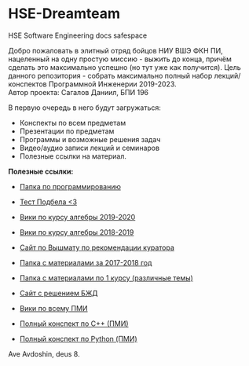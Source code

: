 # HSE-Dreamteam
HSE Software Engineering docs safespace


Добро пожаловать в элитный отряд бойцов НИУ ВШЭ ФКН ПИ, нацеленный на одну простую миссию -
выжить до конца, причём сделать это максимально успешно (но тут уже как получится).
Цель данного репозитория - собрать максимально полный набор
лекций/конспектов Программной Инженерии 2019-2023.  
Автор проекта: Сагалов Даниил, БПИ 196
  
  
  
В первую очередь в него будут загружаться:
- Конспекты по всем предметам
- Презентации по предметам
- Программы и возможные решения задач
- Видео/аудио записи лекций и семинаров
- Полезные ссылки на материал.
  
  
**Полезные ссылки:**
  
  
- [Папка по программированию](http://bit.do/progCS2019)
- [Тест Подбела <3](http://podbel.ru)
  
  
- [Вики по курсу алгебры 2019-2020](http://hsealgebra20.wikidot.com)
- [Вики по курсу алгебры 2018-2019](http://hsealgebra19.wikidot.com)
- [Сайт по Вышмату по рекомендации куратора](http://mathprofi.ru/)
  
  
- [Папка с материалами за 2017-2018 год](https://paper.dropbox.com/doc/171-FEcBZyQPLbMwKMAPP1vQr)
- [Папка с материалами по 1 курсу (различные темы)](https://drive.google.com/drive/folders/1mwh6T4W00BUHz3mga4nWMgFMJM7eIUOg)
- [Сайт с решением БЖД](https://iko.soy/hse)
- [Вики по всему ПМИ](http://wiki.cs.hse.ru/%D0%97%D0%B0%D0%B3%D0%BB%D0%B0%D0%B2%D0%BD%D0%B0%D1%8F_%D1%81%D1%82%D1%80%D0%B0%D0%BD%D0%B8%D1%86%D0%B0)
- [Полный конспект по С++ (ПМИ)](https://github.com/Ballr0g/HSE-Dreamteam/blob/master/C%2B%2B%20%D0%9F%D0%9C%D0%98%202017-2018.ipynb)
- [Полный конспект по Python (ПМИ)](https://github.com/Ballr0g/HSE-Dreamteam/blob/master/Python%20%D0%9F%D0%9C%D0%98%202017-2018.ipynb)
  
  
  
Ave Avdoshin, deus 8.
